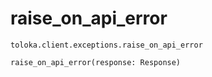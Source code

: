 # raise_on_api_error
`toloka.client.exceptions.raise_on_api_error`

```python
raise_on_api_error(response: Response)
```

